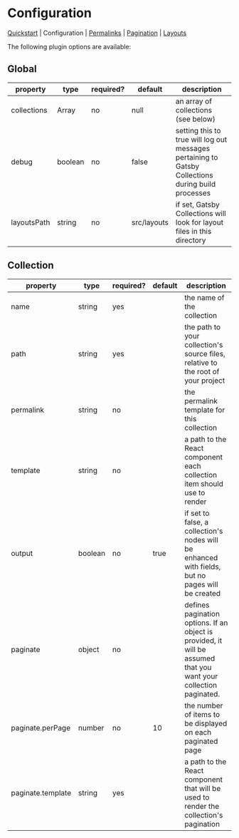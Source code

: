 # Configuration

[Quickstart](./quickstart.md) | Configuration | [Permalinks](./permalinks.md) | [Pagination](./pagination.md) | [Layouts](./layouts.md)

The following plugin options are available:

## Global

| property    | type    | required? | default     | description                                                                                        |
| ----------- | ------- | --------- | ----------- | -------------------------------------------------------------------------------------------------- |
| collections | Array   | no        | null        | an array of collections (see below)                                                                |
| debug       | boolean | no        | false       | setting this to true will log out messages pertaining to Gatsby Collections during build processes |
| layoutsPath | string  | no        | src/layouts | if set, Gatsby Collections will look for layout files in this directory                            |

## Collection

| property          | type    | required? | default | description                                                                                                       |
| ----------------- | ------- | --------- | ------- | ----------------------------------------------------------------------------------------------------------------- |
| name              | string  | yes       |         | the name of the collection                                                                                        |
| path              | string  | yes       |         | the path to your collection's source files, relative to the root of your project                                  |
| permalink         | string  | no        |         | the permalink template for this collection                                                                        |
| template          | string  | no        |         | a path to the React component each collection item should use to render                                           |
| output            | boolean | no        | true    | if set to false, a collection's nodes will be enhanced with fields, but no pages will be created                  |
| paginate          | object  | no        |         | defines pagination options. If an object is provided, it will be assumed that you want your collection paginated. |
| paginate.perPage  | number  | no        | 10      | the number of items to be displayed on each paginated page                                                        |
| paginate.template | string  | yes       |         | a path to the React component that will be used to render the collection's pagination                             |
